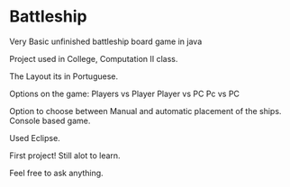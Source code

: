 # Battleship
Very Basic unfinished battleship board game in java

Project used in College, Computation II class.

The Layout its in Portuguese.

Options on the game:
Players vs Player
Player vs PC
Pc vs PC

Option to choose between Manual and automatic placement of the ships.
Console based game. 

Used Eclipse.

First project! Still alot to learn.

Feel free to ask anything.
